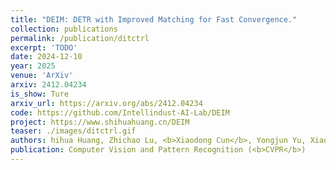 ```yaml
---
title: "DEIM: DETR with Improved Matching for Fast Convergence."
collection: publications
permalink: /publication/ditctrl
excerpt: 'TODO'
date: 2024-12-10
year: 2025
venue: 'ArXiv'
arxiv: 2412.04234
is_show: Ture
arxiv_url: https://arxiv.org/abs/2412.04234
code: https://github.com/Intellindust-AI-Lab/DEIM
project: https://www.shihuahuang.cn/DEIM
teaser: ./images/ditctrl.gif
authors: hihua Huang, Zhichao Lu, <b>Xiaodong Cun</b>, Yongjun Yu, Xiao Zhou, Xi Shen.
publication: Computer Vision and Pattern Recognition (<b>CVPR</b>)
---
```

